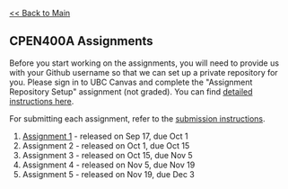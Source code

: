 [<< Back to Main](../README.md)

## CPEN400A Assignments

Before you start working on the assignments, you will need to provide us with your Github username so that we can set up a private repository for you. Please sign in to UBC Canvas and complete the "Assignment Repository Setup" assignment (not graded). You can find [detailed instructions here](setup.md).

For submitting each assignment, refer to the [submission instructions](canvas-submission.md).

1. [Assignment 1](assignment-1.md) - released on Sep 17, due Oct 1
2. Assignment 2 - released on Oct 1, due Oct 15
3. Assignment 3 - released on Oct 15, due Nov 5
4. Assignment 4 - released on Nov 5, due Nov 19
5. Assignment 5 - released on Nov 19, due Dec 3